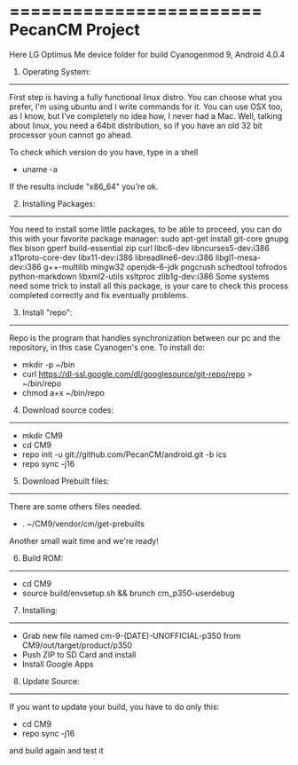 ========================
PecanCM Project
========================
Here LG Optimus Me device folder for build Cyanogenmod 9, Android 4.0.4

1. Operating System:
--------------------------------
First step is having a fully functional linux distro. You can choose what you prefer, I'm using ubuntu and I write commands for it. You can use OSX too, as I know, but I've completely no idea how, I never had a Mac.
Well, talking about linux, you need a 64bit distribution, so if you have an old 32 bit processor youn cannot go ahead. 

To check which version do you have, type in a shell
- uname -a

If the results include "x86_64" you're ok.

2. Installing Packages:
--------------------------------
You need to install some little packages, to be able to proceed, you can do this with your favorite package manager:
sudo apt-get install git-core gnupg flex bison gperf build-essential zip curl libc6-dev libncurses5-dev:i386 x11proto-core-dev libx11-dev:i386 libreadline6-dev:i386 libgl1-mesa-dev:i386 g++-multilib mingw32 openjdk-6-jdk pngcrush schedtool tofrodos python-markdown libxml2-utils xsltproc zlib1g-dev:i386
Some systems need some trick to install all this package, is your care to check this process completed correctly and fix eventually problems.

3. Install "repo":
--------------------------------
Repo is the program that handles synchronization between our pc and the repository, in this case Cyanogen's one. To install do:
- mkdir -p ~/bin
- curl https://dl-ssl.google.com/dl/googlesource/git-repo/repo > ~/bin/repo
- chmod a+x ~/bin/repo

4. Download source codes:
--------------------------------
- mkdir CM9
- cd CM9
- repo init -u git://github.com/PecanCM/android.git -b ics
- repo sync -j16

5. Download Prebuilt files:
--------------------------------
There are some others files needed.
- . ~/CM9/vendor/cm/get-prebuilts

Another small wait time and we're ready!

6. Build ROM:
-------------
- cd CM9
- source build/envsetup.sh && brunch cm_p350-userdebug

7. Installing:
--------------
- Grab new file named cm-9-(DATE)-UNOFFICIAL-p350 from CM9/out/target/product/p350
- Push ZIP to SD Card and install
- Install Google Apps

8. Update Source:
--------------------------------
If you want to update your build, you have to do only this:
- cd CM9
- repo sync -j16

and build again and test it
